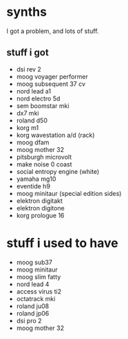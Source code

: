 # synths
I got a problem, and lots of stuff.

## stuff i got

* dsi rev 2
* moog voyager performer
* moog subsequent 37 cv
* nord lead a1
* nord electro 5d
* sem boomstar mki
* dx7 mki
* roland d50
* korg m1
* korg wavestation a/d (rack)
* moog dfam
* moog mother 32
* pitsburgh microvolt
* make noise 0 coast
* social entropy engine (white)
* yamaha mg10
* eventide h9
* moog minitaur (special edition sides)
* elektron digitakt
* elektron digitone
* korg prologue 16


# stuff i used to have

* moog sub37
* moog minitaur
* moog slim fatty
* nord lead 4
* access virus ti2
* octatrack mki
* roland ju08
* roland jp06
* dsi pro 2
* moog mother 32
